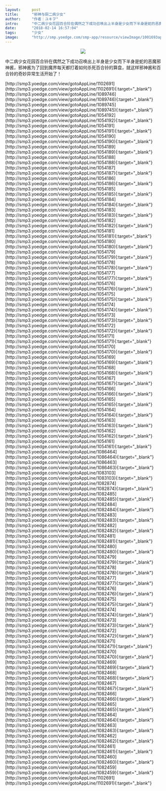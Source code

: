 ```yaml
---
layout:     post
title:      "邪神与厨二病少女"
author:     "作者：ユキヲ"
intro:      "中二病少女花园百合铃在偶然之下成功召唤出上半身是少女而下半身是蛇的恶魔邪神酱，邪神酱为了回到魔界每天都打着如何杀死百合铃的算盘，就这样邪神酱和百合铃的奇妙异常生活开始了！"
date:       "2018-02-14 16:57:04"
tags:       "少女"
image:      "http://smp.yoedge.com/smp-app/resource/viewImage/1001693appline.png"
---
```

<div style="text-align: center">
<p><img src="http://smp.yoedge.com/smp-app/resource/viewImage/1001693appline.png"/></p>
</div>
<p class="post-meta">
<span>中二病少女花园百合铃在偶然之下成功召唤出上半身是少女而下半身是蛇的恶魔邪神酱，邪神酱为了回到魔界每天都打着如何杀死百合铃的算盘，就这样邪神酱和百合铃的奇妙异常生活开始了！</span>
</p>
[http://smp3.yoedge.com/view/gotoAppLine/1102691](http://smp3.yoedge.com/view/gotoAppLine/1102691){:target="_blank"}
[http://smp3.yoedge.com/view/gotoAppLine/1089746](http://smp3.yoedge.com/view/gotoAppLine/1089746){:target="_blank"}
[http://smp3.yoedge.com/view/gotoAppLine/1089745](http://smp3.yoedge.com/view/gotoAppLine/1089745){:target="_blank"}
[http://smp3.yoedge.com/view/gotoAppLine/1054192](http://smp3.yoedge.com/view/gotoAppLine/1054192){:target="_blank"}
[http://smp3.yoedge.com/view/gotoAppLine/1054191](http://smp3.yoedge.com/view/gotoAppLine/1054191){:target="_blank"}
[http://smp3.yoedge.com/view/gotoAppLine/1054190](http://smp3.yoedge.com/view/gotoAppLine/1054190){:target="_blank"}
[http://smp3.yoedge.com/view/gotoAppLine/1054189](http://smp3.yoedge.com/view/gotoAppLine/1054189){:target="_blank"}
[http://smp3.yoedge.com/view/gotoAppLine/1054188](http://smp3.yoedge.com/view/gotoAppLine/1054188){:target="_blank"}
[http://smp3.yoedge.com/view/gotoAppLine/1054187](http://smp3.yoedge.com/view/gotoAppLine/1054187){:target="_blank"}
[http://smp3.yoedge.com/view/gotoAppLine/1054186](http://smp3.yoedge.com/view/gotoAppLine/1054186){:target="_blank"}
[http://smp3.yoedge.com/view/gotoAppLine/1054185](http://smp3.yoedge.com/view/gotoAppLine/1054185){:target="_blank"}
[http://smp3.yoedge.com/view/gotoAppLine/1054184](http://smp3.yoedge.com/view/gotoAppLine/1054184){:target="_blank"}
[http://smp3.yoedge.com/view/gotoAppLine/1054183](http://smp3.yoedge.com/view/gotoAppLine/1054183){:target="_blank"}
[http://smp3.yoedge.com/view/gotoAppLine/1054182](http://smp3.yoedge.com/view/gotoAppLine/1054182){:target="_blank"}
[http://smp3.yoedge.com/view/gotoAppLine/1054181](http://smp3.yoedge.com/view/gotoAppLine/1054181){:target="_blank"}
[http://smp3.yoedge.com/view/gotoAppLine/1054180](http://smp3.yoedge.com/view/gotoAppLine/1054180){:target="_blank"}
[http://smp3.yoedge.com/view/gotoAppLine/1054179](http://smp3.yoedge.com/view/gotoAppLine/1054179){:target="_blank"}
[http://smp3.yoedge.com/view/gotoAppLine/1054178](http://smp3.yoedge.com/view/gotoAppLine/1054178){:target="_blank"}
[http://smp3.yoedge.com/view/gotoAppLine/1054177](http://smp3.yoedge.com/view/gotoAppLine/1054177){:target="_blank"}
[http://smp3.yoedge.com/view/gotoAppLine/1054176](http://smp3.yoedge.com/view/gotoAppLine/1054176){:target="_blank"}
[http://smp3.yoedge.com/view/gotoAppLine/1054175](http://smp3.yoedge.com/view/gotoAppLine/1054175){:target="_blank"}
[http://smp3.yoedge.com/view/gotoAppLine/1054174](http://smp3.yoedge.com/view/gotoAppLine/1054174){:target="_blank"}
[http://smp3.yoedge.com/view/gotoAppLine/1054173](http://smp3.yoedge.com/view/gotoAppLine/1054173){:target="_blank"}
[http://smp3.yoedge.com/view/gotoAppLine/1054172](http://smp3.yoedge.com/view/gotoAppLine/1054172){:target="_blank"}
[http://smp3.yoedge.com/view/gotoAppLine/1054171](http://smp3.yoedge.com/view/gotoAppLine/1054171){:target="_blank"}
[http://smp3.yoedge.com/view/gotoAppLine/1054170](http://smp3.yoedge.com/view/gotoAppLine/1054170){:target="_blank"}
[http://smp3.yoedge.com/view/gotoAppLine/1054169](http://smp3.yoedge.com/view/gotoAppLine/1054169){:target="_blank"}
[http://smp3.yoedge.com/view/gotoAppLine/1054168](http://smp3.yoedge.com/view/gotoAppLine/1054168){:target="_blank"}
[http://smp3.yoedge.com/view/gotoAppLine/1054167](http://smp3.yoedge.com/view/gotoAppLine/1054167){:target="_blank"}
[http://smp3.yoedge.com/view/gotoAppLine/1054166](http://smp3.yoedge.com/view/gotoAppLine/1054166){:target="_blank"}
[http://smp3.yoedge.com/view/gotoAppLine/1054165](http://smp3.yoedge.com/view/gotoAppLine/1054165){:target="_blank"}
[http://smp3.yoedge.com/view/gotoAppLine/1054164](http://smp3.yoedge.com/view/gotoAppLine/1054164){:target="_blank"}
[http://smp3.yoedge.com/view/gotoAppLine/1054163](http://smp3.yoedge.com/view/gotoAppLine/1054163){:target="_blank"}
[http://smp3.yoedge.com/view/gotoAppLine/1054162](http://smp3.yoedge.com/view/gotoAppLine/1054162){:target="_blank"}
[http://smp3.yoedge.com/view/gotoAppLine/1054161](http://smp3.yoedge.com/view/gotoAppLine/1054161){:target="_blank"}
[http://smp3.yoedge.com/view/gotoAppLine/1086464](http://smp3.yoedge.com/view/gotoAppLine/1086464){:target="_blank"}
[http://smp3.yoedge.com/view/gotoAppLine/1086463](http://smp3.yoedge.com/view/gotoAppLine/1086463){:target="_blank"}
[http://smp3.yoedge.com/view/gotoAppLine/1083103](http://smp3.yoedge.com/view/gotoAppLine/1083103){:target="_blank"}
[http://smp3.yoedge.com/view/gotoAppLine/1082874](http://smp3.yoedge.com/view/gotoAppLine/1082874){:target="_blank"}
[http://smp3.yoedge.com/view/gotoAppLine/1082485](http://smp3.yoedge.com/view/gotoAppLine/1082485){:target="_blank"}
[http://smp3.yoedge.com/view/gotoAppLine/1082484](http://smp3.yoedge.com/view/gotoAppLine/1082484){:target="_blank"}
[http://smp3.yoedge.com/view/gotoAppLine/1082483](http://smp3.yoedge.com/view/gotoAppLine/1082483){:target="_blank"}
[http://smp3.yoedge.com/view/gotoAppLine/1082482](http://smp3.yoedge.com/view/gotoAppLine/1082482){:target="_blank"}
[http://smp3.yoedge.com/view/gotoAppLine/1082481](http://smp3.yoedge.com/view/gotoAppLine/1082481){:target="_blank"}
[http://smp3.yoedge.com/view/gotoAppLine/1082480](http://smp3.yoedge.com/view/gotoAppLine/1082480){:target="_blank"}
[http://smp3.yoedge.com/view/gotoAppLine/1082479](http://smp3.yoedge.com/view/gotoAppLine/1082479){:target="_blank"}
[http://smp3.yoedge.com/view/gotoAppLine/1082478](http://smp3.yoedge.com/view/gotoAppLine/1082478){:target="_blank"}
[http://smp3.yoedge.com/view/gotoAppLine/1082477](http://smp3.yoedge.com/view/gotoAppLine/1082477){:target="_blank"}
[http://smp3.yoedge.com/view/gotoAppLine/1082476](http://smp3.yoedge.com/view/gotoAppLine/1082476){:target="_blank"}
[http://smp3.yoedge.com/view/gotoAppLine/1082475](http://smp3.yoedge.com/view/gotoAppLine/1082475){:target="_blank"}
[http://smp3.yoedge.com/view/gotoAppLine/1082474](http://smp3.yoedge.com/view/gotoAppLine/1082474){:target="_blank"}
[http://smp3.yoedge.com/view/gotoAppLine/1082473](http://smp3.yoedge.com/view/gotoAppLine/1082473){:target="_blank"}
[http://smp3.yoedge.com/view/gotoAppLine/1082472](http://smp3.yoedge.com/view/gotoAppLine/1082472){:target="_blank"}
[http://smp3.yoedge.com/view/gotoAppLine/1082471](http://smp3.yoedge.com/view/gotoAppLine/1082471){:target="_blank"}
[http://smp3.yoedge.com/view/gotoAppLine/1082470](http://smp3.yoedge.com/view/gotoAppLine/1082470){:target="_blank"}
[http://smp3.yoedge.com/view/gotoAppLine/1082469](http://smp3.yoedge.com/view/gotoAppLine/1082469){:target="_blank"}
[http://smp3.yoedge.com/view/gotoAppLine/1082468](http://smp3.yoedge.com/view/gotoAppLine/1082468){:target="_blank"}
[http://smp3.yoedge.com/view/gotoAppLine/1082467](http://smp3.yoedge.com/view/gotoAppLine/1082467){:target="_blank"}
[http://smp3.yoedge.com/view/gotoAppLine/1082466](http://smp3.yoedge.com/view/gotoAppLine/1082466){:target="_blank"}
[http://smp3.yoedge.com/view/gotoAppLine/1082465](http://smp3.yoedge.com/view/gotoAppLine/1082465){:target="_blank"}
[http://smp3.yoedge.com/view/gotoAppLine/1082464](http://smp3.yoedge.com/view/gotoAppLine/1082464){:target="_blank"}
[http://smp3.yoedge.com/view/gotoAppLine/1082463](http://smp3.yoedge.com/view/gotoAppLine/1082463){:target="_blank"}
[http://smp3.yoedge.com/view/gotoAppLine/1082462](http://smp3.yoedge.com/view/gotoAppLine/1082462){:target="_blank"}
[http://smp3.yoedge.com/view/gotoAppLine/1082461](http://smp3.yoedge.com/view/gotoAppLine/1082461){:target="_blank"}
[http://smp3.yoedge.com/view/gotoAppLine/1082460](http://smp3.yoedge.com/view/gotoAppLine/1082460){:target="_blank"}
[http://smp3.yoedge.com/view/gotoAppLine/1082459](http://smp3.yoedge.com/view/gotoAppLine/1082459){:target="_blank"}
[http://smp3.yoedge.com/view/gotoAppLine/1102691](http://smp3.yoedge.com/view/gotoAppLine/1102691){:target="_blank"}


